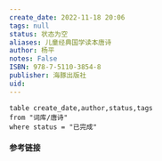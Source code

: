 ```yaml
---
create_date: 2022-11-18 20:06
tags: null
status: 状态为空
aliases: 儿童经典国学读本唐诗
author: 杨平
notes: False
ISBN: 978-7-5110-3854-8
publisher: 海豚出版社
uid: 
---
```


```dataview
table create_date,author,status,tags
from "词库/唐诗"
where status = "已完成"
```

#### 参考链接

